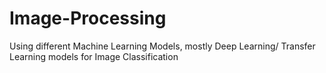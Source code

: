 # Image-Processing
Using different Machine Learning Models, mostly Deep Learning/ Transfer Learning models for Image Classification
